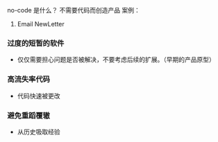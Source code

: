 no-code 是什么？
不需要代码而创造产品
案例：
1. Email NewLetter
### 过度的短暂的软件
* 仅仅需要担心问题是否被解决，不要考虑后续的扩展。（早期的产品原型）

### 高流失率代码
* 代码快速被更改

### 避免重蹈覆辙
* 从历史吸取经验
